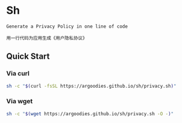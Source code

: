 # Sh

`Generate a Privacy Policy in one line of code`

`用一行代码为应用生成《用户隐私协议》`

## Quick Start

### Via curl

```bash
sh -c "$(curl -fsSL https://argoodies.github.io/sh/privacy.sh)"
```

### Via wget

```bash
sh -c "$(wget https://argoodies.github.io/sh/privacy.sh -O -)"
```
